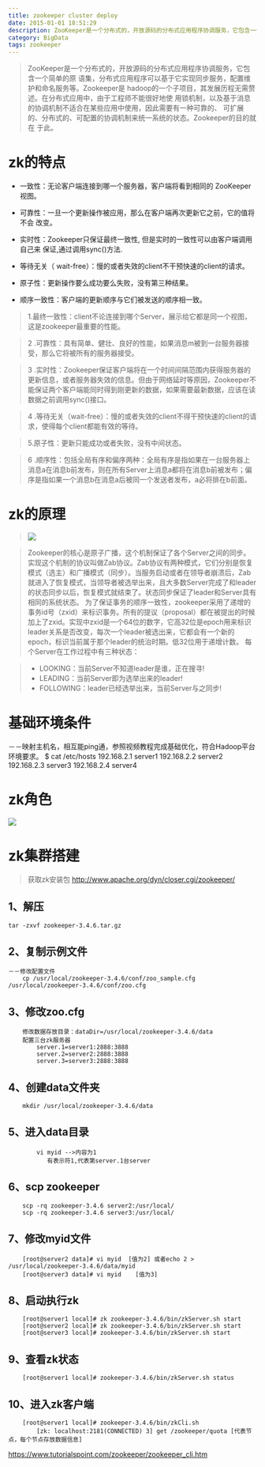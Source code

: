 ```yaml
---
title: zookeeper cluster deploy
date: 2015-01-01 18:51:29
description: ZooKeeper是一个分布式的，开放源码的分布式应用程序协调服务，它包含一个简单的原语集，分布式应用程序可以基于它实现同步服务，配置维护和命名服务等。
category: BigData
tags: zookeeper
---
```

>ZooKeeper是一个分布式的，开放源码的分布式应用程序协调服务，它包含一个简单的原
>语集，分布式应用程序可以基于它实现同步服务，配置维护和命名服务等。Zookeeper是
>hadoop的一个子项目，其发展历程无需赘述。在分布式应用中，由于工程师不能很好地使
>用锁机制，以及基于消息的协调机制不适合在某些应用中使用，因此需要有一种可靠的、
>可扩展的、分布式的、可配置的协调机制来统一系统的状态。Zookeeper的目的就在
>于此。

# zk的特点
- 一致性：无论客户端连接到哪一个服务器，客户端将看到相同的 ZooKeeper 视图。

- 可靠性：一旦一个更新操作被应用，那么在客户端再次更新它之前，它的值将不会
  改变。

- 实时性：Zookeeper只保证最终一致性, 但是实时的一致性可以由客户端调用自己来
  保证,通过调用sync()方法.

- 等待无关（ wait-free）：慢的或者失效的client不干预快速的client的请求。

- 原子性：更新操作要么成功要么失败，没有第三种结果。

- 顺序一致性：客户端的更新顺序与它们被发送的顺序相一致。

> 1.最终一致性：client不论连接到哪个Server，展示给它都是同一个视图，这是zookeeper最重要的性能。

> 2 .可靠性：具有简单、健壮、良好的性能，如果消息m被到一台服务器接受，那么它将被所有的服务器接受。

> 3 .实时性：Zookeeper保证客户端将在一个时间间隔范围内获得服务器的更新信息，或者服务器失效的信息。但由于网络延时等原因，Zookeeper不能保证两个客户端能同时得到刚更新的数据，如果需要最新数据，应该在读数据之前调用sync()接口。

> 4 .等待无关（wait-free）：慢的或者失效的client不得干预快速的client的请求，使得每个client都能有效的等待。

> 5.原子性：更新只能成功或者失败，没有中间状态。

> 6 .顺序性：包括全局有序和偏序两种：全局有序是指如果在一台服务器上消息a在消息b前发布，则在所有Server上消息a都将在消息b前被发布；偏序是指如果一个消息b在消息a后被同一个发送者发布，a必将排在b前面。

# zk的原理

> ![](https://www.itweet.cn/screenshots/zk.jpg)

>Zookeeper的核心是原子广播，这个机制保证了各个Server之间的同步。实现这个机制的协议叫做Zab协议。Zab协议有两种模式，它们分别是恢复模式（选主）和广播模式（同步）。当服务启动或者在领导者崩溃后，Zab就进入了恢复模式，当领导者被选举出来，且大多数Server完成了和leader的状态同步以后，恢复模式就结束了。状态同步保证了leader和Server具有相同的系统状态。
>为了保证事务的顺序一致性，zookeeper采用了递增的事务id号（zxid）来标识事务。所有的提议（proposal）都在被提出的时候加上了zxid。实现中zxid是一个64位的数字，它高32位是epoch用来标识leader关系是否改变，每次一个leader被选出来，它都会有一个新的epoch，标识当前属于那个leader的统治时期。低32位用于递增计数。
>每个Server在工作过程中有三种状态：

> - LOOKING：当前Server不知道leader是谁，正在搜寻!
> - LEADING：当前Server即为选举出来的leader!
> - FOLLOWING：leader已经选举出来，当前Server与之同步!

# 基础环境条件
－－映射主机名，相互能ping通，参照视频教程完成基础优化，符合Hadoop平台环境要求。
  $ cat /etc/hosts
    192.168.2.1 server1
    192.168.2.2 server2
    192.168.2.3 server3
    192.168.2.4 server4

# zk角色
![](https://www.itweet.cn/screenshots/zk-observer.jpg)

# zk集群搭建
>获取zk安装包
>http://www.apache.org/dyn/closer.cgi/zookeeper/

## 1、解压
`tar -zxvf zookeeper-3.4.6.tar.gz `

## 2、复制示例文件
```	
－－修改配置文件
    cp /usr/local/zookeeper-3.4.6/conf/zoo_sample.cfg /usr/local/zookeeper-3.4.6/conf/zoo.cfg
```

## 3、修改zoo.cfg
```	
    修改数据存放目录：dataDir=/usr/local/zookeeper-3.4.6/data
	配置三台zk服务器
		server.1=server1:2888:3888
		server.2=server2:2888:3888
		server.3=server3:2888:3888
```

## 4、创建data文件夹
```	
    mkdir /usr/local/zookeeper-3.4.6/data
```

## 5、进入data目录
```		
        vi myid -->内容为1
		   有表示符1,代表第server.1台server
```

## 6、scp zookeeper
```	
    scp -rq zookeeper-3.4.6 server2:/usr/local/
	scp -rq zookeeper-3.4.6 server3:/usr/local/
```

## 7、修改myid文件
```	
    [root@server2 data]# vi myid  [值为2] 或者echo 2 > /usr/local/zookeeper-3.4.6/data/myid
	[root@server3 data]# vi myid	[值为3]
```

## 8、启动执行zk
```	
    [root@server1 local]# zk zookeeper-3.4.6/bin/zkServer.sh start
	[root@server2 local]# zk zookeeper-3.4.6/bin/zkServer.sh start
	[root@server3 local]# zookeeper-3.4.6/bin/zkServer.sh start
```

## 9、查看zk状态
```	
    [root@server1 local]# zookeeper-3.4.6/bin/zkServer.sh status
```

## 10、进入zk客户端
```	
    [root@server1 local]# zookeeper-3.4.6/bin/zkCli.sh 
		[zk: localhost:2181(CONNECTED) 3] get /zookeeper/quota [代表节点，每个节点存放数据信息]
```

https://www.tutorialspoint.com/zookeeper/zookeeper_cli.htm


